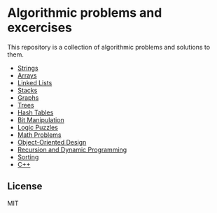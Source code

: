# Algorithmic problems and excercises

This repository is a collection of algorithmic problems and solutions to them.

* [Strings]
* [Arrays]
* [Linked Lists]
* [Stacks]
* [Graphs]
* [Trees]
* [Hash Tables]    
* [Bit Manipulation]
* [Logic Puzzles]  
* [Math Problems]  
* [Object-Oriented Design]  
* [Recursion and Dynamic Programming]
* [Sorting]  
* [C++]    

License
----
MIT

[//]: # (These are reference links used in the body of this note and get stripped out when the markdown processor does its job. There is no need to format nicely because it shouldn't be seen. Thanks SO - http://stackoverflow.com/questions/4823468/store-comments-in-markdown-syntax)

   [Strings]: <Strings/>
   [Arrays]: <Arrays/>
   [Linked Lists]: <LinkedLists/>
   [Stacks]: <Stacks/>
   [Graphs]: <Graphs/>
   [Trees]: <Trees/>
   [Hash Tables]: <HashTables/>  
   [Bit Manipulation]: <Bits/>
   [Logic Puzzles]: <Puzzles/>
   [Math Problems]: <Math/>
   [Object-Oriented Design]: <OOD/>  
   [Recursion and Dynamic Programming]: <Recursion/>  
   [Sorting]: <Sorting/>  
   [C++]: <Cpp/>  

   



